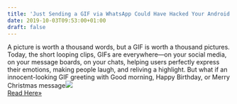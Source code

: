 ```yaml
---
title: 'Just Sending a GIF via WhatsApp Could Have Hacked Your Android Phone'
date: 2019-10-03T09:53:00+01:00
draft: false
---
```


A picture is worth a thousand words, but a GIF is worth a thousand pictures. Today, the short looping clips, GIFs are everywhere—on your social media, on your message boards, on your chats, helping users perfectly express their emotions, making people laugh, and reliving a highlight. But what if an innocent-looking GIF greeting with Good morning, Happy Birthday, or Merry Christmas message![](http://feeds.feedburner.com/~r/TheHackersNews/~4/GnGraS4z0Ck)  
[Read Here»](https://thehackernews.com/2019/10/whatsapp-rce-vulnerability.html)